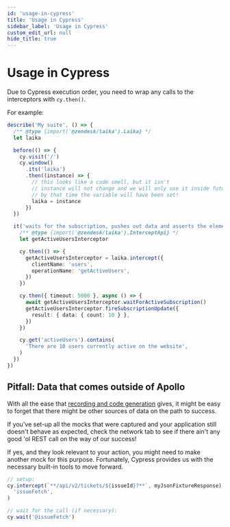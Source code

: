 ```yaml
---
id: 'usage-in-cypress'
title: 'Usage in Cypress'
sidebar_label: 'Usage in Cypress'
custom_edit_url: null
hide_title: true
---
```


# Usage in Cypress

Due to Cypress execution order, you need to wrap any calls to the interceptors with `cy.then()`.

For example:

```ts
describe('My suite', () => {
  /** @type {import('@zendesk/laika').Laika} */
  let laika

  before(() => {
    cy.visit('/')
    cy.window()
      .its('laika')
      .then((instance) => {
        // this looks like a code smell, but it isn't
        // instance will not change and we will only use it inside future `then`s
        // by that time the variable will have been set!
        laika = instance
      })
  })

  it('waits for the subscription, pushes out data and asserts the element updated', () => {
    /** @type {import('@zendesk/laika').InterceptApi} */
    let getActiveUsersInterceptor

    cy.then(() => {
      getActiveUsersInterceptor = laika.intercept({
        clientName: 'users',
        operationName: 'getActiveUsers',
      })
    })

    cy.then({ timeout: 5000 }, async () => {
      await getActiveUsersInterceptor.waitForActiveSubscription()
      getActiveUsersInterceptor.fireSubscriptionUpdate({
        result: { data: { count: 10 } },
      })
    })

    cy.get('activeUsers').contains(
      'There are 10 users currently active on the website',
    )
  })
})
```

## Pitfall: Data that comes outside of Apollo

With all the ease that [recording and code generation](logging-and-recording.md) gives,
it might be easy to forget that there might be other sources of data on the path to success.

If you've set-up all the mocks that were captured and your application
still doesn't behave as expected, check the network tab to see
if there ain't any good 'ol REST call on the way of our success!

If yes, and they look relevant to your action, you might need to make another mock for this purpose.
Fortunately, Cypress provides us with the necessary built-in tools to move forward.

```js
// setup:
cy.intercept(`**/api/v2/tickets/${issueId}?**`, myJsonFixtureResponse).as(
  'issueFetch',
)

// wait for the call (if necessary):
cy.wait('@issueFetch')
```
